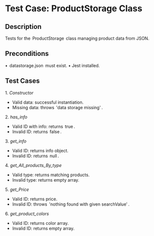 # Test Case: ProductStorage Class

## Description

Tests for the ⁠ ProductStorage ⁠ class managing product data from JSON.

## Preconditions

•⁠ ⁠⁠ datastorage.json ⁠ must exist.
•⁠ ⁠Jest installed.

## Test Cases

1.⁠ ⁠*Constructor*

- Valid data: successful instantiation.
- Missing data: throws ⁠ 'data storage missing' ⁠.

2.⁠ ⁠*has_info*

- Valid ID with info: returns ⁠ true ⁠.
- Invalid ID: returns ⁠ false ⁠.

3.⁠ ⁠*get_info*

- Valid ID: returns info object.
- Invalid ID: returns ⁠ null ⁠.

4.⁠ ⁠*get_All_products_By_type*

- Valid type: returns matching products.
- Invalid type: returns empty array.

5.⁠ ⁠*get_Price*

- Valid ID: returns price.
- Invalid ID: throws ⁠ 'nothing found with given searchValue' ⁠.

6.⁠ ⁠*get_product_colors*

- Valid ID: returns color array.
- Invalid ID: returns empty array.
